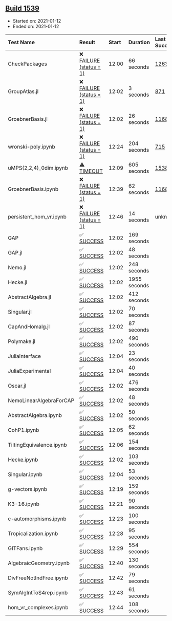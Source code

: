 ## [Build 1539](https://oscarci.mathematik.uni-kl.de/job/oscar-stable/1539/)

* Started on: 2021-01-12
* Ended on: 2021-01-12

| Test Name    | Result | Start | Duration | Last Success | First Failure |
|:-------------|:-------|:------|:---------|:-------------|:--------------|
| CheckPackages | ❌ [FAILURE (status = 1)](https://oscarci.mathematik.uni-kl.de/job/oscar-stable/1539/artifact/logs/build-1539/CheckPackages.log) | 12:00 | 66 seconds | [1263](https://oscarci.mathematik.uni-kl.de/job/oscar-stable/1263/) | [1264](https://oscarci.mathematik.uni-kl.de/job/oscar-stable/1264/) |
| GroupAtlas.jl | ❌ [FAILURE (status = 1)](https://oscarci.mathematik.uni-kl.de/job/oscar-stable/1539/artifact/logs/build-1539/GroupAtlas.jl.log) | 12:02 | 3 seconds | [871](https://oscarci.mathematik.uni-kl.de/job/oscar-stable/871/) | [872](https://oscarci.mathematik.uni-kl.de/job/oscar-stable/872/) |
| GroebnerBasis.jl | ❌ [FAILURE (status = 1)](https://oscarci.mathematik.uni-kl.de/job/oscar-stable/1539/artifact/logs/build-1539/GroebnerBasis.jl.log) | 12:02 | 26 seconds | [1168](https://oscarci.mathematik.uni-kl.de/job/oscar-stable/1168/) | [1169](https://oscarci.mathematik.uni-kl.de/job/oscar-stable/1169/) |
| wronski-poly.ipynb | ❌ [FAILURE (status = 1)](https://oscarci.mathematik.uni-kl.de/job/oscar-stable/1539/artifact/logs/build-1539/wronski-poly.ipynb.log) | 12:24 | 204 seconds | [715](https://oscarci.mathematik.uni-kl.de/job/oscar-stable/715/) | [716](https://oscarci.mathematik.uni-kl.de/job/oscar-stable/716/) |
| uMPS(2,2,4)_0dim.ipynb | ⚠ [TIMEOUT](https://oscarci.mathematik.uni-kl.de/job/oscar-stable/1539/artifact/logs/build-1539/uMPS-2-2-4-_0dim.ipynb.log) | 12:09 | 605 seconds | [1538](https://oscarci.mathematik.uni-kl.de/job/oscar-stable/1538/) | [1539](https://oscarci.mathematik.uni-kl.de/job/oscar-stable/1539/) |
| GroebnerBasis.ipynb | ❌ [FAILURE (status = 1)](https://oscarci.mathematik.uni-kl.de/job/oscar-stable/1539/artifact/logs/build-1539/GroebnerBasis.ipynb.log) | 12:39 | 62 seconds | [1168](https://oscarci.mathematik.uni-kl.de/job/oscar-stable/1168/) | [1169](https://oscarci.mathematik.uni-kl.de/job/oscar-stable/1169/) |
| persistent_hom_vr.ipynb | ❌ [FAILURE (status = 1)](https://oscarci.mathematik.uni-kl.de/job/oscar-stable/1539/artifact/logs/build-1539/persistent_hom_vr.ipynb.log) | 12:46 | 14 seconds | unknown | unknown |
| GAP | ✅ [SUCCESS](https://oscarci.mathematik.uni-kl.de/job/oscar-stable/1539/artifact/logs/build-1539/GAP.log) | 12:02 | 169 seconds |  |  |
| GAP.jl | ✅ [SUCCESS](https://oscarci.mathematik.uni-kl.de/job/oscar-stable/1539/artifact/logs/build-1539/GAP.jl.log) | 12:02 | 48 seconds |  |  |
| Nemo.jl | ✅ [SUCCESS](https://oscarci.mathematik.uni-kl.de/job/oscar-stable/1539/artifact/logs/build-1539/Nemo.jl.log) | 12:02 | 248 seconds |  |  |
| Hecke.jl | ✅ [SUCCESS](https://oscarci.mathematik.uni-kl.de/job/oscar-stable/1539/artifact/logs/build-1539/Hecke.jl.log) | 12:02 | 1955 seconds |  |  |
| AbstractAlgebra.jl | ✅ [SUCCESS](https://oscarci.mathematik.uni-kl.de/job/oscar-stable/1539/artifact/logs/build-1539/AbstractAlgebra.jl.log) | 12:02 | 412 seconds |  |  |
| Singular.jl | ✅ [SUCCESS](https://oscarci.mathematik.uni-kl.de/job/oscar-stable/1539/artifact/logs/build-1539/Singular.jl.log) | 12:02 | 70 seconds |  |  |
| CapAndHomalg.jl | ✅ [SUCCESS](https://oscarci.mathematik.uni-kl.de/job/oscar-stable/1539/artifact/logs/build-1539/CapAndHomalg.jl.log) | 12:02 | 87 seconds |  |  |
| Polymake.jl | ✅ [SUCCESS](https://oscarci.mathematik.uni-kl.de/job/oscar-stable/1539/artifact/logs/build-1539/Polymake.jl.log) | 12:02 | 490 seconds |  |  |
| JuliaInterface | ✅ [SUCCESS](https://oscarci.mathematik.uni-kl.de/job/oscar-stable/1539/artifact/logs/build-1539/JuliaInterface.log) | 12:04 | 23 seconds |  |  |
| JuliaExperimental | ✅ [SUCCESS](https://oscarci.mathematik.uni-kl.de/job/oscar-stable/1539/artifact/logs/build-1539/JuliaExperimental.log) | 12:04 | 40 seconds |  |  |
| Oscar.jl | ✅ [SUCCESS](https://oscarci.mathematik.uni-kl.de/job/oscar-stable/1539/artifact/logs/build-1539/Oscar.jl.log) | 12:02 | 476 seconds |  |  |
| NemoLinearAlgebraForCAP | ✅ [SUCCESS](https://oscarci.mathematik.uni-kl.de/job/oscar-stable/1539/artifact/logs/build-1539/NemoLinearAlgebraForCAP.log) | 12:02 | 48 seconds |  |  |
| AbstractAlgebra.ipynb | ✅ [SUCCESS](https://oscarci.mathematik.uni-kl.de/job/oscar-stable/1539/artifact/logs/build-1539/AbstractAlgebra.ipynb.log) | 12:02 | 50 seconds |  |  |
| CohP1.ipynb | ✅ [SUCCESS](https://oscarci.mathematik.uni-kl.de/job/oscar-stable/1539/artifact/logs/build-1539/CohP1.ipynb.log) | 12:05 | 62 seconds |  |  |
| TiltingEquivalence.ipynb | ✅ [SUCCESS](https://oscarci.mathematik.uni-kl.de/job/oscar-stable/1539/artifact/logs/build-1539/TiltingEquivalence.ipynb.log) | 12:06 | 154 seconds |  |  |
| Hecke.ipynb | ✅ [SUCCESS](https://oscarci.mathematik.uni-kl.de/job/oscar-stable/1539/artifact/logs/build-1539/Hecke.ipynb.log) | 12:02 | 103 seconds |  |  |
| Singular.ipynb | ✅ [SUCCESS](https://oscarci.mathematik.uni-kl.de/job/oscar-stable/1539/artifact/logs/build-1539/Singular.ipynb.log) | 12:04 | 53 seconds |  |  |
| g-vectors.ipynb | ✅ [SUCCESS](https://oscarci.mathematik.uni-kl.de/job/oscar-stable/1539/artifact/logs/build-1539/g-vectors.ipynb.log) | 12:19 | 159 seconds |  |  |
| K3-16.ipynb | ✅ [SUCCESS](https://oscarci.mathematik.uni-kl.de/job/oscar-stable/1539/artifact/logs/build-1539/K3-16.ipynb.log) | 12:21 | 90 seconds |  |  |
| c-automorphisms.ipynb | ✅ [SUCCESS](https://oscarci.mathematik.uni-kl.de/job/oscar-stable/1539/artifact/logs/build-1539/c-automorphisms.ipynb.log) | 12:23 | 100 seconds |  |  |
| Tropicalization.ipynb | ✅ [SUCCESS](https://oscarci.mathematik.uni-kl.de/job/oscar-stable/1539/artifact/logs/build-1539/Tropicalization.ipynb.log) | 12:28 | 95 seconds |  |  |
| GITFans.ipynb | ✅ [SUCCESS](https://oscarci.mathematik.uni-kl.de/job/oscar-stable/1539/artifact/logs/build-1539/GITFans.ipynb.log) | 12:29 | 554 seconds |  |  |
| AlgebraicGeometry.ipynb | ✅ [SUCCESS](https://oscarci.mathematik.uni-kl.de/job/oscar-stable/1539/artifact/logs/build-1539/AlgebraicGeometry.ipynb.log) | 12:40 | 130 seconds |  |  |
| DivFreeNotIndFree.ipynb | ✅ [SUCCESS](https://oscarci.mathematik.uni-kl.de/job/oscar-stable/1539/artifact/logs/build-1539/DivFreeNotIndFree.ipynb.log) | 12:42 | 79 seconds |  |  |
| SymAlgIntToS4rep.ipynb | ✅ [SUCCESS](https://oscarci.mathematik.uni-kl.de/job/oscar-stable/1539/artifact/logs/build-1539/SymAlgIntToS4rep.ipynb.log) | 12:43 | 61 seconds |  |  |
| hom_vr_complexes.ipynb | ✅ [SUCCESS](https://oscarci.mathematik.uni-kl.de/job/oscar-stable/1539/artifact/logs/build-1539/hom_vr_complexes.ipynb.log) | 12:44 | 108 seconds |  |  |
